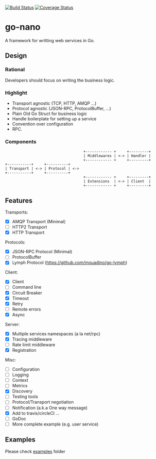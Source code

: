 [![Build Status](https://travis-ci.org/mouadino/go-nano.svg?branch=master)](https://travis-ci.org/mouadino/go-nano)
[![Coverage Status](https://coveralls.io/repos/mouadino/go-nano/badge.svg?branch=master&service=github)](https://coveralls.io/github/mouadino/go-nano?branch=master)

# go-nano

A framework for writting web services in Go.

## Design

### Rational

Developers should focus on writing the business logic.

### Highlight

- Transport agnostic (TCP, HTTP, AMQP ...)
- Protocol agnostic (JSON-RPC, ProtocolBuffer, ...)
- Plain Old Go Struct for business logic
- Handle boilerplate for setting up a service
- Convention over configuration
- RPC.

### Components

                                        +------------ +     +---------+
                                        | Middlewares | <-> | Handler |
                                        +------------ +     +---------+
    +-----------+     +----------+
    | Transport | <-> | Protocol | <->
    +-----------+     +----------+
                                        +------------ +     +---------+
                                        | Extensions  | <-> | Client  |
                                        +------------ +     +---------+


## Features

Transports:

- [X] AMQP Transport (Minimal)
- [ ] HTTP2 Transport
- [X] HTTP Transport

Protocols:

- [X] JSON-RPC Protocol (Minimal)
- [ ] ProtocolBuffer
- [X] Lymph Protocol (https://github.com/mouadino/go-lymph)

Client:

- [X] Client
- [ ] Command line
- [X] Circuit Breaker
- [X] Timeout
- [X] Retry
- [ ] Remote errors
- [X] Async

Server:

- [X] Multiple services namespaces (a la net/rpc)
- [X] Tracing middleware
- [ ] Rate limit middleware
- [X] Registration

Misc:

- [ ] Configuration
- [ ] Logging
- [ ] Context
- [ ] Metrics
- [X] Discovery
- [ ] Testing tools
- [ ] Protocol/Transport negotiation
- [ ] Notification (a.k.a One way message)
- [X] Add to travis/circleCI ...
- [ ] GoDoc
- [ ] More complete example (e.g. user service)

## Examples

Please check [examples] folder

[examples]: https://github.com/mouadino/go-nano/tree/master/examples
